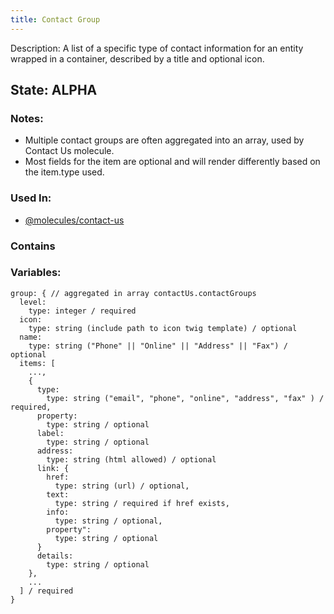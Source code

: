 ```yaml
---
title: Contact Group
---
```

Description: A list of a specific type of contact information for an entity wrapped in a container, described by a title and optional icon.

## State: ALPHA
### Notes:
* Multiple contact groups are often aggregated into an array, used by Contact Us molecule.
* Most fields for the item are optional and will render differently based on the item.type used.
### Used In:
- [@molecules/contact-us](/?p=molecules-contact-us)

### Contains


### Variables:
~~~
group: { // aggregated in array contactUs.contactGroups
  level: 
    type: integer / required
  icon:
    type: string (include path to icon twig template) / optional
  name:
    type: string ("Phone" || "Online" || "Address" || "Fax") / optional
  items: [
    ...,
    {
      type: 
        type: string ("email", "phone", "online", "address", "fax" ) / required,
      property:
        type: string / optional
      label:
        type: string / optional
      address:
        type: string (html allowed) / optional
      link: {
        href: 
          type: string (url) / optional,
        text: 
          type: string / required if href exists,
        info: 
          type: string / optional,
        property": 
          type: string / optional
      }
      details: 
        type: string / optional
    },
    ...
  ] / required
}
~~~
